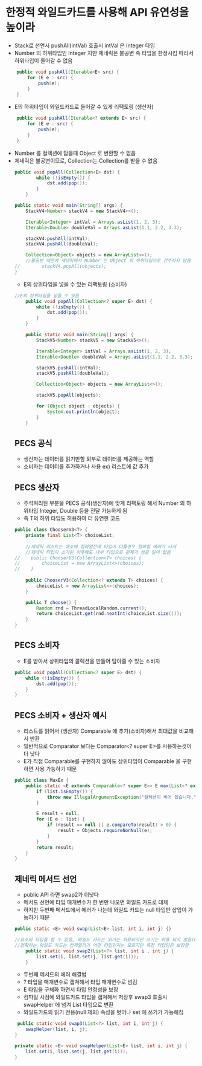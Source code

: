 # 한정적 와일드카드를 사용해 API 유연성을 높이라

- Stack<Number>로 선언시 pushAll(intVal) 호출시 intVal 은 Integer 타입
- Number 의 하위타입인 Integer 지만 제네릭은 불공변 즉 타입을 한정시킴 따라서 하위타입이 들어갈 수 없음 
```java
    public void pushAll(Iterable<E> src) {
        for (E e : src) {
            push(e);
        }
    }
```

- E의 하위타입이 와일드카드로 들어갈 수 있게 리팩토링 (생산자)
```java
    public void pushAll(Iterable<? extends E> src) {
        for (E e : src) {
            push(e);
        }
    }
```
- Number 를 컬렉션에 담을때 Object 로 변환할 수 없음
- 제네릭은 불공변이므로, Collection<Number>는 Collection<Object>를 받을 수 없음
```java
public void popAll(Collection<E> dst) {
        while (!isEmpty()) {
            dst.add(pop());
        }
    }

public static void main(String[] args) {
    StackV4<Number> stackV4 = new StackV4<>();

    Iterable<Integer> intVal = Arrays.asList(1, 2, 3);
    Iterable<Double> doubleVal = Arrays.asList(1.1, 2.2, 3.3);

    stackV4.pushAll(intVal);
    stackV4.pushAll(doubleVal);

    Collection<Object> objects = new ArrayList<>();
    //불공변 때문에 제네릭에서 Number 는 Object 의 하위타입으로 간주하지 않음
//        stackV4.popAll(objects);
}
```
- E의 상위타입을 넣을 수 있는 리팩토링 (소비자)
```java
//E의 상위타입을 넣을 수 있음
    public void popAll(Collection<? super E> dst) {
        while (!isEmpty()) {
            dst.add(pop());
        }
    }

    public static void main(String[] args) {
        StackV5<Number> stackV5 = new StackV5<>();

        Iterable<Integer> intVal = Arrays.asList(1, 2, 3);
        Iterable<Double> doubleVal = Arrays.asList(1.1, 2.2, 3.3);

        stackV5.pushAll(intVal);
        stackV5.pushAll(doubleVal);

        Collection<Object> objects = new ArrayList<>();

        stackV5.popAll(objects);

        for (Object object : objects) {
            System.out.println(object);
        }
    }
```

## PECS 공식
- 생산자는 데이터를 읽기만함 외부로 데이터를 제공하는 역할
- 소비자는 데이터를 추가하거나 사용 ex) 리스트에 값 추가

## PECS 생산자
- 주석처리된 부분을 PECS 공식(생산자)에 맞게 리팩토링 해서 Number 의 하위타입 Integer, Double 등을 전달 가능하게 됨
- 즉 T의 하위 타입도 허용하여 더 유연한 코드

```java
public class ChooserV3<T> {
    private final List<T> choiceList;
    
    //제네릭 리스트는 애초에 컴파일전에 타입이 다를경우 컴파일 에러가 나서
    //제네릭 타입이 소거된 이후에도 내부 타입으로 문제가 생길 일이 없음
//    public ChooserV3(Collection<T> choices) {
//        choiceList = new ArrayList<>(choices);
//    }
    
    public ChooserV3(Collection<? extends T> choices) {
        choiceList = new ArrayList<>(choices);
    }

    public T choose() {
        Random rnd = ThreadLocalRandom.current();
        return choiceList.get(rnd.nextInt(choiceList.size()));
    }
}
```

## PECS 소비자
- E를 받아서 상위타입의 콜렉션을 만들어 담아줄 수 있는 소비자
```java
public void popAll(Collection<? super E> dst) {
    while (!isEmpty()) {
        dst.add(pop());
    }
}
```

## PECS 소비자 + 생산자 예시
- 리스트를 읽어서 (생산자) Comparable 에 추가(소비자)해서 최대값을 비교해서 반환
- 일반적으로 Comparator<E> 보다는 Comparator<? super E>를 사용하는것이 더 낫다
- E가 직접 Comparable<E>를 구현하지 않아도 상위타입이 Comparable 을 구현하면 사용 가능하기 때문
```java
public class MaxEx {
    public static <E extends Comparable<? super E>> E max(List<? extends E> list) {
        if (list.isEmpty()) {
            throw new IllegalArgumentException("컬렉션이 비어 있습니다.");
        }

        E result = null;
        for (E e : list) {
            if (result == null || e.compareTo(result) > 0) {
                result = Objects.requireNonNull(e);
            }
        }
        return result;
    }
}
```

## 제네릭 메서드 선언
- public API 라면 swap2가 더낫다
- 메서드 선언에 타입 매개변수가 한 번만 나오면 와일드 카드로 대체
- 하지만 두번째 메서드에서 에러가 나는데 와일드 카드는 null 타입만 삽입이 가능하기 때문
```java
public static <E> void swap(List<E> list, int i, int j) {}

//요소의 타입을 알 수 없음, 와일드 카드는 읽기는 허용되지만 쓰기는 허용 되지 않음(null 제외)
//정확히는 와일드 카드는 컴파일러가 어떤 타입인지는 모르지만 특정 타입임은 보장함
    public static void swap2(List<?> list, int i , int j) {
        list.set(i, list.set(j, list.get(i)));
    }
```

- 두번째 메서드의 에러 해결법
- ? 타입을 매개변수로 캡쳐해서 <E> 타입 매개변수로 넘김
- E 타입을 구체화 하면서 타입 안정성을 보장
- 컴파일 시점에 와일드카드 타입을 캡쳐해서 저장후 swap3 호출시 swapHelper 에 넘겨 List<E> 타입으로 변환
- 와일드카드의 읽기 전용(null 제외) 속성을 벗어나 set 에 쓰기가 가능해짐
```java
 public static void swap3(List<?> list, int i, int j) {
    swapHelper(list, i, j);
}

private static <E> void swapHelper(List<E> list, int i, int j) {
    list.set(i, list.set(j, list.get(i)));
}
```
